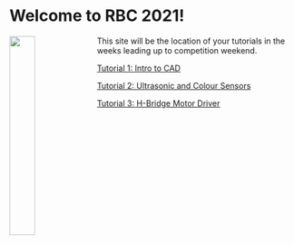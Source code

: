 
# Welcome to RBC 2021!

<img align="left" width="30%" src="https://user-images.githubusercontent.com/7232997/126860940-009ba613-f3ba-4a22-a2ac-aea0a9892a64.png">

This site will be the location of your tutorials in the weeks leading up to competition weekend.

[Tutorial 1: Intro to CAD](./solidworks_tutorial.md)

[Tutorial 2: Ultrasonic and Colour Sensors](./sensing_tutorial.md)

[Tutorial 3: H-Bridge Motor Driver](./H-bridge_tutorial.md)
